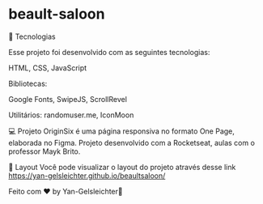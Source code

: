 # beault-saloon

🚀 Tecnologias

Esse projeto foi desenvolvido com as seguintes tecnologias:

HTML,
CSS,
JavaScript


Bibliotecas:

Google Fonts,
SwipeJS,
ScrollRevel


Utilitários:
randomuser.me,
IconMoon

💻 Projeto
OriginSix é uma página responsiva no formato One Page, elaborada no Figma. Projeto desenvolvido com a Rocketseat, aulas com o professor  Mayk Brito.

🔖 Layout
Você pode visualizar o layout do projeto através desse link https://yan-gelsleichter.github.io/beaultsaloon/

Feito com ♥ by Yan-Gelsleichter👋
